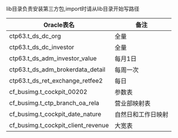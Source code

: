 lib目录负责安装第三方包,import时请从lib目录开始写路径

| Oracle表名                           | 备注        |
|------------------------------------|-----------|
| ctp63.t_ds_dc_org                  | 全量        |
| ctp63.t_ds_dc_investor             | 全量        |
| ctp63.t_ds_adm_investor_value      | 每月1日      |
| ctp63.t_ds_adm_brokerdata_detail   | 每周一次      |
| ctp63.t_ds_ret_exchange_retfee2    | 每日        |
| cf_busimg.t_cockpit_00202          | 参数表       |
| cf_busimg.t_ctp_branch_oa_rela     | 营业部映射表    |
| cf_busimg.t_cockpit_date_nature    | 自然日和工作日映射 |
| cf_busimg.t_cockpit_client_revenue | 大宽表       |



